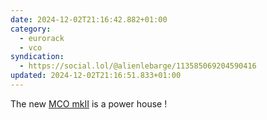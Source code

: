 ```yaml
---
date: 2024-12-02T21:16:42.882+01:00
category:
  - eurorack
  - vco
syndication:
  - https://social.lol/@alienlebarge/113585069204590416
updated: 2024-12-02T21:16:51.833+01:00
---
```


The new [MCO mkII](https://busycircuits.com/alm046/) is a power house !

